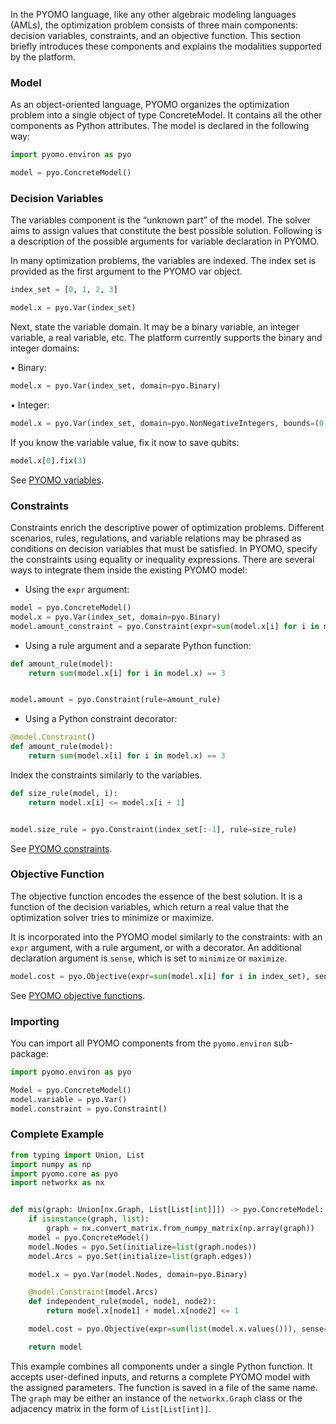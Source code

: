 [comment]: SINGLE_FILE

In the PYOMO language, like any other algebraic modeling languages (AMLs),
the optimization problem consists of three main components:
decision variables, constraints, and an objective function.
This section briefly introduces these components and explains the modalities supported by the platform.

### Model

As an object-oriented language, PYOMO organizes the optimization problem into a single object of type
ConcreteModel. It contains all the other components as Python attributes.
The model is declared in the following way:

```python
import pyomo.environ as pyo

model = pyo.ConcreteModel()
```

### Decision Variables

The variables component is the “unknown part” of the model.
The solver aims to assign values that constitute the best possible solution.
Following is a description of the possible arguments for variable declaration in PYOMO.

In many optimization problems, the variables are indexed.
The index set is provided as the first argument to the PYOMO var object.

```python
index_set = [0, 1, 2, 3]
```

[comment]: DO_NOT_TEST

```python
model.x = pyo.Var(index_set)
```

Next, state the variable domain.
It may be a binary variable, an integer variable,
a real variable, etc. The platform currently supports the binary and integer domains:

• Binary:

[comment]: DO_NOT_TEST

```python
model.x = pyo.Var(index_set, domain=pyo.Binary)
```

• Integer:

[comment]: DO_NOT_TEST

```python
model.x = pyo.Var(index_set, domain=pyo.NonNegativeIntegers, bounds=(0, 7))
```

If you know the variable value, fix it now to save qubits:

[comment]: DO_NOT_TEST

```python
model.x[0].fix(3)
```

See [PYOMO variables](https://pyomo.readthedocs.io/en/stable/pyomo_modeling_components/Variables.html).

### Constraints

Constraints enrich the descriptive power of optimization problems.
Different scenarios, rules, regulations, and variable relations may be phrased as conditions on decision variables that must be satisfied.
In PYOMO, specify the constraints using equality or inequality expressions. There are several ways to integrate them inside the existing PYOMO model:

-   Using the `expr` argument:

```python
model = pyo.ConcreteModel()
model.x = pyo.Var(index_set, domain=pyo.Binary)
model.amount_constraint = pyo.Constraint(expr=sum(model.x[i] for i in model.x) == 3)
```

-   Using a rule argument and a separate Python function:

```python
def amount_rule(model):
    return sum(model.x[i] for i in model.x) == 3


model.amount = pyo.Constraint(rule=amount_rule)
```

-   Using a Python constraint decorator:

```python
@model.Constraint()
def amount_rule(model):
    return sum(model.x[i] for i in model.x) == 3
```

Index the constraints similarly to the variables.

```python
def size_rule(model, i):
    return model.x[i] <= model.x[i + 1]


model.size_rule = pyo.Constraint(index_set[:-1], rule=size_rule)
```

See [PYOMO constraints](https://pyomo.readthedocs.io/en/stable/pyomo_modeling_components/Constraints.html).

### Objective Function

The objective function encodes the essence of the best solution.
It is a function of the decision variables, which return a real value that the optimization solver tries to minimize or maximize.

It is incorporated into the PYOMO model similarly to the constraints: with an `expr` argument, with a rule argument, or with a decorator.
An additional declaration argument is `sense`, which is set to `minimize` or `maximize`.

```python
model.cost = pyo.Objective(expr=sum(model.x[i] for i in index_set), sense=pyo.maximize)
```

See [PYOMO objective functions](https://pyomo.readthedocs.io/en/stable/pyomo_modeling_components/Objectives.html).

### Importing

You can import all PYOMO components from the `pyomo.environ` sub-package:

[comment]: DO_NOT_TEST

```python
import pyomo.environ as pyo

Model = pyo.ConcreteModel()
model.variable = pyo.Var()
model.constraint = pyo.Constraint()
```

### Complete Example

```python
from typing import Union, List
import numpy as np
import pyomo.core as pyo
import networkx as nx


def mis(graph: Union[nx.Graph, List[List[int]]]) -> pyo.ConcreteModel:
    if isinstance(graph, list):
        graph = nx.convert_matrix.from_numpy_matrix(np.array(graph))
    model = pyo.ConcreteModel()
    model.Nodes = pyo.Set(initialize=list(graph.nodes))
    model.Arcs = pyo.Set(initialize=list(graph.edges))

    model.x = pyo.Var(model.Nodes, domain=pyo.Binary)

    @model.Constraint(model.Arcs)
    def independent_rule(model, node1, node2):
        return model.x[node1] + model.x[node2] <= 1

    model.cost = pyo.Objective(expr=sum(list(model.x.values())), sense=pyo.maximize)

    return model
```

This example combines all components under a single Python function.
It accepts user-defined inputs, and returns a complete PYOMO model with the assigned parameters.
The function is saved in a file of the same name.
The `graph` may be either an instance of the
`networkx.Graph` class or the adjacency matrix in the form of `List[List[int]]`.
